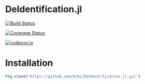 # DeIdentification.jl

[![Build Status](https://travis-ci.org/paulstey/DeIdentficiation.jl.svg?branch=master)](https://travis-ci.org/paulstey/DeIdentficiation.jl)

[![Coverage Status](https://coveralls.io/repos/paulstey/DeIdentficiation.jl/badge.svg?branch=master&service=github)](https://coveralls.io/github/paulstey/DeIdentficiation.jl?branch=master)

[![codecov.io](http://codecov.io/github/paulstey/DeIdentficiation.jl/coverage.svg?branch=master)](http://codecov.io/github/paulstey/DeIdentficiation.jl?branch=master)



# Installation
```julia
Pkg.clone("https://github.com/bcbi/DeIdentification.jl.git")
```
